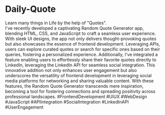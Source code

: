 # Daily-Quote
Learn many things in Life by the help of "Quotes".
<br>
I've recently developed a captivating Random Quote Generator app, blending HTML, CSS, and JavaScript to craft a seamless user experience. With sleek UI designs, the app not only delivers thought-provoking quotes but also showcases the essence of frontend development. Leveraging APIs, users can explore curated quotes or search for specific ones based on their queries, fostering a personalized experience. Additionally, I've integrated a feature enabling users to effortlessly share their favorite quotes directly to LinkedIn, leveraging the LinkedIn API for seamless social integration. This innovative addition not only enhances user engagement but also underscores the versatility of frontend development in leveraging social media platforms for networking and sharing valuable content. With these features, the Random Quote Generator transcends mere inspiration, becoming a tool for fostering connections and spreading positivity across professional landscapes. #FrontendDevelopment #UIUX #WebDesign #JavaScript #APIIntegration #SocialIntegration #LinkedInAPI #UserEngagement
